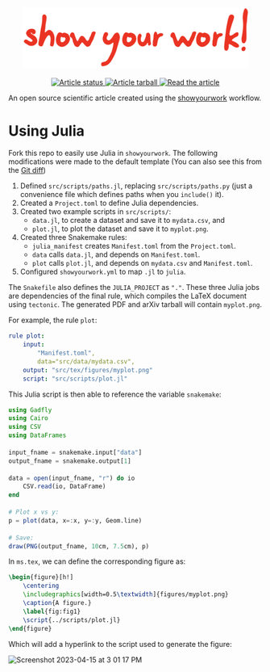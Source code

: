 <p align="center">
<a href="https://github.com/showyourwork/showyourwork">
<img width = "450" src="https://raw.githubusercontent.com/showyourwork/.github/main/images/showyourwork.png" alt="showyourwork"/>
</a>
<br>
<br>
<a href="https://github.com/MilesCranmer/showyourwork_julia_example/actions/workflows/build.yml">
<img src="https://github.com/MilesCranmer/showyourwork_julia_example/actions/workflows/build.yml/badge.svg?branch=main" alt="Article status"/>
</a>
<a href="https://github.com/MilesCranmer/showyourwork_julia_example/raw/main-pdf/arxiv.tar.gz">
<img src="https://img.shields.io/badge/article-tarball-blue.svg?style=flat" alt="Article tarball"/>
</a>
<a href="https://github.com/MilesCranmer/showyourwork_julia_example/raw/main-pdf/ms.pdf">
<img src="https://img.shields.io/badge/article-pdf-blue.svg?style=flat" alt="Read the article"/>
</a>
</p>

An open source scientific article created using the [showyourwork](https://github.com/showyourwork/showyourwork) workflow.


# Using Julia

Fork this repo to easily use Julia in `showyourwork`. The following modifications were made to the default template
(You can also see this from the [Git diff](https://github.com/MilesCranmer/showyourwork_julia_example/compare/7dbfa577573dc8a02a9c225eb75547988684ac8c...main#files_bucket))

1. Defined `src/scripts/paths.jl`, replacing `src/scripts/paths.py` (just a convenience file which defines paths when you `include()` it).
1. Created a `Project.toml` to define Julia dependencies.
1. Created two example scripts in `src/scripts/`:
    - `data.jl`, to create a dataset and save it to `mydata.csv`, and
    - `plot.jl`, to plot the dataset and save it to `myplot.png`.
1. Created three Snakemake rules:
    - `julia_manifest` creates `Manifest.toml` from the `Project.toml`.
    - `data` calls `data.jl`, and depends on `Manifest.toml`.
    - `plot` calls `plot.jl`, and depends on `mydata.csv` and `Manifest.toml`.
1. Configured `showyourwork.yml` to map `.jl` to `julia`.
  
The `Snakefile` also defines the `JULIA_PROJECT` as `"."`.
These three Julia jobs are dependencies of the final rule, which compiles the LaTeX document using `tectonic`.
The generated PDF and arXiv tarball will contain `myplot.png`.

For example, the rule `plot`:

```yaml
rule plot:
    input:
        "Manifest.toml",
        data="src/data/mydata.csv",
    output: "src/tex/figures/myplot.png"
    script: "src/scripts/plot.jl"
```

This Julia script is then able to reference the variable `snakemake`:

```julia
using Gadfly
using Cairo
using CSV
using DataFrames

input_fname = snakemake.input["data"]
output_fname = snakemake.output[1]

data = open(input_fname, "r") do io
    CSV.read(io, DataFrame)
end

# Plot x vs y:
p = plot(data, x=:x, y=:y, Geom.line)

# Save:
draw(PNG(output_fname, 10cm, 7.5cm), p)
```

In `ms.tex`, we can define the corresponding figure as:

```latex
\begin{figure}[h!]
    \centering
    \includegraphics[width=0.5\textwidth]{figures/myplot.png}
    \caption{A figure.}
    \label{fig:fig1}
    \script{../scripts/plot.jl}
\end{figure}
```

Which will add a hyperlink to the script used to generate the figure:

<img width="480" alt="Screenshot 2023-04-15 at 3 01 17 PM" src="https://user-images.githubusercontent.com/7593028/232248663-88529984-b724-4daf-81d9-5383d14ff4dd.png">

